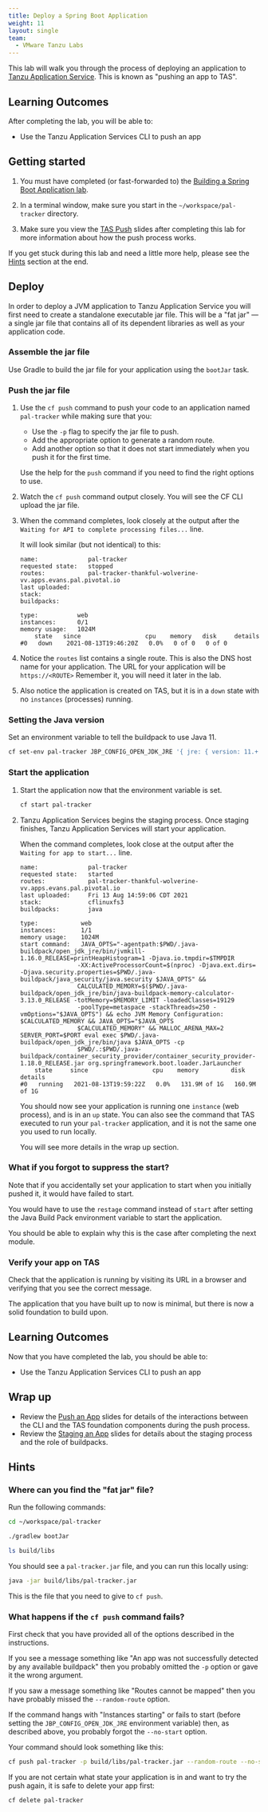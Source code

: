 ```yaml
---
title: Deploy a Spring Boot Application
weight: 11
layout: single
team:
  - VMware Tanzu Labs
---
```


This lab will walk you through the process of deploying an application to
[Tanzu Application Service](https://pivotal.io/platform).
This is known as "pushing an app to TAS".

## Learning Outcomes

After completing the lab, you will be able to:

- Use the Tanzu Application Services CLI to push an app

## Getting started

1.  You must have completed (or fast-forwarded to) the
    [Building a Spring Boot Application lab](../spring-boot-app-build/).

1.  In a terminal window,
    make sure you start in the `~/workspace/pal-tracker` directory.

1.  Make sure you view the
    [TAS Push](https://docs.google.com/presentation/d/1J5pgV7DvHMcdTzg_ndIXtS-NgIXF-nreTDefjHSOlyY/present#slide=id.gb53c81140d_0_61)
    slides after completing this lab for more information about how
    the push process works.

If you get stuck during this lab and need a little more help, please
see the [Hints](#hints) section at the end.

## Deploy

In order to deploy a JVM application to Tanzu Application Service you will
first need to create a standalone executable jar file.
This will be a "fat jar" &mdash; a single jar file that contains
all of its dependent libraries as well as your application code.

### Assemble the jar file

Use Gradle to build the jar file for your application using the
`bootJar` task.

### Push the jar file

1.  Use the `cf push` command to push your code to an application named
    `pal-tracker` while making sure that you:

    -   Use the `-p` flag to specify the jar file to push.
    -   Add the appropriate option to generate a random route.
    -   Add another option so that it does not start immediately when
        you push it for the first time.

    Use the help for the `push` command if you need to find the right
    options to use.

1.  Watch the `cf push` command output closely.
    You will see the CF CLI upload the jar file.

1.  When the command completes,
    look closely at the output after the
    `Waiting for API to complete processing files...` line.

    It will look similar (but not identical) to this:

    ```no-highlight
    name:              pal-tracker
    requested state:   stopped
    routes:            pal-tracker-thankful-wolverine-vv.apps.evans.pal.pivotal.io
    last uploaded:
    stack:
    buildpacks:

    type:           web
    instances:      0/1
    memory usage:   1024M
        state   since                  cpu    memory   disk     details
    #0   down    2021-08-13T19:46:20Z   0.0%   0 of 0   0 of 0
    ```

1.  Notice the `routes` list contains a single route.
    This is also the DNS host name for your application.
    The URL for your application will be `https://<ROUTE>`
    Remember it,
    you will need it later in the lab.

1.  Also notice the application is created on TAS,
    but it is in a `down` state with no `instances`
    (processes) running.

### Setting the Java version

Set an environment variable to tell the buildpack to use Java 11.

  ```bash
  cf set-env pal-tracker JBP_CONFIG_OPEN_JDK_JRE '{ jre: { version: 11.+ } }'
  ```

### Start the application

1.  Start the application now that the environment variable is
    set.

    ```bash
    cf start pal-tracker
    ```

1.  Tanzu Application Services begins the staging process.
    Once staging finishes, Tanzu Application Services will start your application.

    When the command completes,
    look close at the output after the
    `Waiting for app to start...` line.

    ```no-highlight
    name:              pal-tracker
    requested state:   started
    routes:            pal-tracker-thankful-wolverine-vv.apps.evans.pal.pivotal.io
    last uploaded:     Fri 13 Aug 14:59:06 CDT 2021
    stack:             cflinuxfs3
    buildpacks:        java

    type:            web
    instances:       1/1
    memory usage:    1024M
    start command:   JAVA_OPTS="-agentpath:$PWD/.java-buildpack/open_jdk_jre/bin/jvmkill-1.16.0_RELEASE=printHeapHistogram=1 -Djava.io.tmpdir=$TMPDIR
                    -XX:ActiveProcessorCount=$(nproc) -Djava.ext.dirs= -Djava.security.properties=$PWD/.java-buildpack/java_security/java.security $JAVA_OPTS" &&
                    CALCULATED_MEMORY=$($PWD/.java-buildpack/open_jdk_jre/bin/java-buildpack-memory-calculator-3.13.0_RELEASE -totMemory=$MEMORY_LIMIT -loadedClasses=19129
                    -poolType=metaspace -stackThreads=250 -vmOptions="$JAVA_OPTS") && echo JVM Memory Configuration: $CALCULATED_MEMORY && JAVA_OPTS="$JAVA_OPTS
                    $CALCULATED_MEMORY" && MALLOC_ARENA_MAX=2 SERVER_PORT=$PORT eval exec $PWD/.java-buildpack/open_jdk_jre/bin/java $JAVA_OPTS -cp
                    $PWD/.:$PWD/.java-buildpack/container_security_provider/container_security_provider-1.18.0_RELEASE.jar org.springframework.boot.loader.JarLauncher
        state     since                  cpu    memory         disk           details
    #0   running   2021-08-13T19:59:22Z   0.0%   131.9M of 1G   160.9M of 1G
    ```

    You should now see your application is running one `instance`
    (web process),
    and is in an `up` state.
    You can also see the command that TAS executed to run
    your `pal-tracker` application,
    and it is not the same one you used to run locally.

    You will see more details in the wrap up section.

### What if you forgot to suppress the start?

Note that if you accidentally set your application to start
when you initially pushed it,
it would have failed to start.

You would have to use the `restage` command instead of
`start` after setting the Java Build Pack environment
variable to start the application.

You should be able to explain why this is the case after
completing the next module.

### Verify your app on TAS

Check that the application is running by visiting its URL
in a browser and verifying that you see the correct message.

The application that you have built up to now is minimal,
but there is now a solid foundation to build upon.

## Learning Outcomes

Now that you have completed the lab, you should be able to:

- Use the Tanzu Application Services CLI to push an app

## Wrap up

* Review the
  [Push an App](https://docs.google.com/presentation/d/1J5pgV7DvHMcdTzg_ndIXtS-NgIXF-nreTDefjHSOlyY/present#slide=id.gb53c81140d_0_61)
  slides for details of the interactions between the CLI and the TAS foundation
  components during the push process.
* Review the
  [Staging an App](https://docs.google.com/presentation/d/1gWulATqi0WvV7SUEbAK3qVbNW80Y2pplsCD4NGy-fFE/present#slide=id.ge70b517444_0_0)
  slides for details about the staging process and the role of buildpacks.

## Hints

### Where can you find the "fat jar" file?

Run the following commands:

```bash
cd ~/workspace/pal-tracker

./gradlew bootJar

ls build/libs
```

You should see a `pal-tracker.jar` file, and you can run this locally using:

```bash
java -jar build/libs/pal-tracker.jar
```

This is the file that you need to give to `cf push`.

### What happens if the `cf push` command fails?

First check that you have provided all of the options described in the
instructions.

If you see a message something like "An app was not successfully
detected by any available buildpack" then you probably omitted the `-p`
option or gave it the wrong argument.

If you saw a message something like "Routes cannot be mapped" then
you have probably missed the `--random-route` option.

If the command hangs with "Instances starting" or fails to start
(before setting the `JBP_CONFIG_OPEN_JDK_JRE` environment variable)
then, as described above, you probably forgot the `--no-start` option.

Your command should look something like this:

```bash
cf push pal-tracker -p build/libs/pal-tracker.jar --random-route --no-start
```

If you are not certain what state your application is in and want
to try the push again, it is safe to delete your app first:

```bash
cf delete pal-tracker
```
